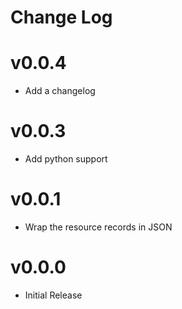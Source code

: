 # Change Log

# v0.0.4
* Add a changelog

# v0.0.3
* Add python support

# v0.0.1
* Wrap the resource records in JSON

# v0.0.0
* Initial Release
